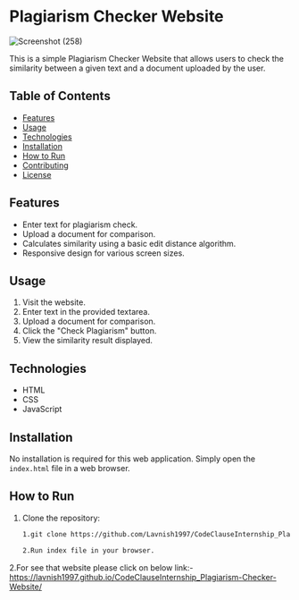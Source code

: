 # Plagiarism Checker Website

![Screenshot (258)](https://github.com/Lavnish1997/CodeClauseInternship_Plagiarism-Checker-Website/assets/128681474/cdc61f45-9835-4514-b35f-4df54471ce50)

This is a simple Plagiarism Checker Website that allows users to check the similarity between a given text and a document uploaded by the user.

## Table of Contents

- [Features](#features)
- [Usage](#usage)
- [Technologies](#technologies)
- [Installation](#installation)
- [How to Run](#how-to-run)
- [Contributing](#contributing)
- [License](#license)

## Features

- Enter text for plagiarism check.
- Upload a document for comparison.
- Calculates similarity using a basic edit distance algorithm.
- Responsive design for various screen sizes.

## Usage

1. Visit the website.
2. Enter text in the provided textarea.
3. Upload a document for comparison.
4. Click the "Check Plagiarism" button.
5. View the similarity result displayed.

## Technologies

- HTML
- CSS
- JavaScript

## Installation

No installation is required for this web application. Simply open the `index.html` file in a web browser.

## How to Run

1. Clone the repository:

   ```bash
   1.git clone https://github.com/Lavnish1997/CodeClauseInternship_Plagiarism-Checker-Website.git
   
   2.Run index file in your browser.
   
2.For see that website please click on below link:-
https://lavnish1997.github.io/CodeClauseInternship_Plagiarism-Checker-Website/

